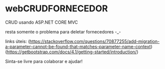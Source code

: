 # webCRUDFORNECEDOR
CRUD usando ASP.NET CORE MVC

resta somente o problema para deletar fornecedores -_-

links úteis:
(https://stackoverflow.com/questions/70877255/add-migration-a-parameter-cannot-be-found-that-matches-parameter-name-context)
(https://getbootstrap.com/docs/4.1/getting-started/introduction/)

Sinta-se livre para colaborar e ajudar!
